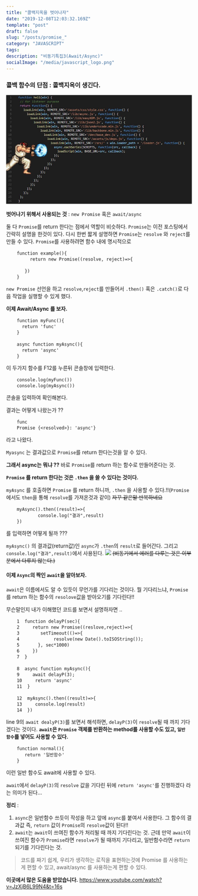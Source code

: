 ```yaml
---
title: "콜백지옥을 벗어나자"
date: "2019-12-08T12:03:32.169Z"
template: "post"
draft: false
slug: "/posts/promise_"
category: "JAVASCRIPT"
tags:
description: "비동기특집3(Await/Async)"
socialImage: "/media/javascript_logo.png"
---
```


### 콜백 함수의 단점 : 콜백지옥이 생긴다.

![](/media/Etc/hell.jpg)

**벗어나기 위해서 사용되는 것** : `new Promise` 혹은 `await/async`

둘 다 `Promise`를 return 한다는 점에서 역할이 비슷하다.
`Promise`는 이전 포스팅에서 간략히 설명을 한것이 있다.
다시 한번 짧게 설명하면 `Promise`는 `resolve` 와 `reject`를 만들 수 있다.
`Promise`를 사용하려면 함수 내에 명시적으로

        function example(){
             return new Promise((resolve, reject)=>{

           })
        }

`new Promise` 선언을 하고 `resolve`,`reject`를 만들어서 `.then()` 혹은 `.catch()`로 다음 작업을 실행할 수 있게 했다.

**이제 Await/Async 를 보자.**

        function myFunc(){
          return 'func'
        }

        async function myAsync(){
          return 'async'
        }

이 두가지 함수를 F12를 누른뒤 콘솔창에 입력한다.

        console.log(myFunc())
        console.log(myAsync())

콘솔을 입력하여 확인해본다.

결과는 어떻게 나왔는가 ??

        func
        Promise {<resolved>}: 'async'}

라고 나왔다.

`Myasync` 는 결과값으로 `Promise`를 return 한다는것을 알 수 있다.

**그래서 async는 뭐냐 ??** 바로 `Promise`를 return 하는 함수로 만들어준다는 것.

**`Promise` 를 return 한다는 것은 `.then` 을 쓸 수 있다는 것이다.**

`myAsync` 를 호출하면 `Promise` 를 return 하니까, `.then` 을 사용할 수 있다.!!(`Promise`에서도 `then`을 통해 `resolve`를 가져온것과 같이)
~~자꾸 같은말 반복하네요~~

        myAsync().then((result)=>{
                console.log("결과",result)
        })

를 입력하면 어떻게 될까 ???

`myAsync()` 의 결과값(return값)인 `async`가 `.then`의 `result`로 들어간다.
그리고 `console.log("결과",result)`에서 사용된다.
![]('/media/Etc/Promise/promise6.png')
~~(비동기에서 에러를 다루는 것은 이부분에서 다루지 않는다.)~~

#### 이제 `Async`의 짝인 `await`을 알아보자.

`await`은 이름에서도 알 수 있듯이 무언가를 기다리는 것이다.
뭘 기다리느냐, `Promise` 를 return 하는 함수의 `resolove`값을 받아오기를 기다린다!!

무슨말인지 내가 이해했던 코드를 보면서 설명하자면 ..

        1  function delayP(sec){
        2     return new Promise((reslove,reject)=>{
        3        setTimeout(()=>{
        4             resolve(new Date().toISOString());
        5       }, sec*1000)
        6     })
        7  }

        8  async function myAsync(){
        9     await delayP(3);
        10     return 'async'
        11  }

        12  myAsync().then((result)=>{
        13     console.log(result)
        14  })

line 9의 `await dealyP(3)`를 보면서 해석하면,
`delayP(3)`이 `resolve`될 때 까지 기다겠다는 것이다.
**`await`은 `Promise` 객체를 반환하는 method를 사용할 수도 있고, `일반 함수`를 넣어도 사용할 수 있다.**

        function normal(){
           return '일반함수'
        }

이런 일반 함수도 await에 사용할 수 있다.

`await`에서 `delayP(3)`의 `resolve` 값을 기다린 뒤에 `return 'async'`를 진행하겠다 라는 의미가 된다...

**정리** :

1. `async`은 일반함수 쓰듯이 작성을 하고 앞에 `async`를 붙여서 사용한다. 그 함수의 결과값 즉, `return` 값이 `Promise`의 `resolve`값이 된다!!
2. `await`는 `await`이 쓰여진 함수가 처리될 때 까지 기다린다는 것.
   근데 만약 `await`이 쓰여진 함수가 `Promise`라면 `resolve`가 될 때까지 기다리고, 일반함수라면 `return` 되기를 기다린다는 것.

> 코드를 짜기 쉽게, 우리가 생각하는 로직을 표현하는것에 Promise 를 사용하는게 편할 수 있고, await/async 를 사용하는게 편할 수 있다.

**이곳에서 많은 도움을 받았습니다.**
https://www.youtube.com/watch?v=JzXjB6L99N4&t=16s
